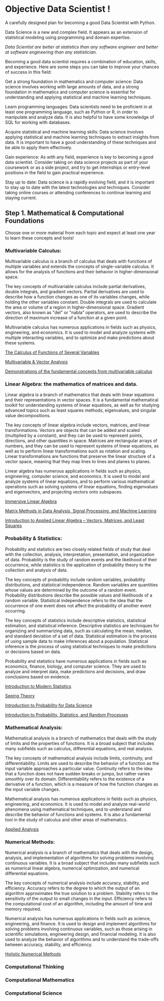 # Objective Data Scientist !

A carefully designed plan for becoming a good Data Scientist with Python.

Data Science is a new and complex field. It appears as an extension of statistical modeling using programming and domain expertise.

*Data Scientist are better at statistics than any software engineer and better at software engineering than any statistician.*

Becoming a good data scientist requires a combination of education, skills, and experience. Here are some steps you can take to improve your chances of success in this field:

Get a strong foundation in mathematics and computer science: Data science involves working with large amounts of data, and a strong foundation in mathematics and computer science is essential for understanding and applying statistical and machine learning techniques.

Learn programming languages: Data scientists need to be proficient in at least one programming language, such as Python or R, in order to manipulate and analyze data. It is also helpful to have some knowledge of SQL for working with databases.

Acquire statistical and machine learning skills: Data science involves applying statistical and machine learning techniques to extract insights from data. It is important to have a good understanding of these techniques and be able to apply them effectively.

Gain experience: As with any field, experience is key to becoming a good data scientist. Consider taking on data science projects as part of your coursework or as a side project, and try to get internships or entry-level positions in the field to gain practical experience.

Stay up to date: Data science is a rapidly evolving field, and it is important to stay up to date with the latest technologies and techniques. Consider taking online courses or attending conferences to continue learning and staying current.


## Step 1. Mathematical & Computational Foundations

Choose one or more material from each topic and expect at least one year to learn these concepts and tools!


### Multivariable Calculus:

Multivariable calculus is a branch of calculus that deals with functions of multiple variables and extends the concepts of single-variable calculus. It allows for the analysis of functions and their behavior in higher-dimensional space.

The key concepts of multivariable calculus include partial derivatives, double integrals, and gradient vectors. Partial derivatives are used to describe how a function changes as one of its variables changes, while holding the other variables constant. Double integrals are used to calculate the area or volume of a region in higher-dimensional space. Gradient vectors, also known as "del" or "nabla" operators, are used to describe the direction of maximum increase of a function at a given point.

Multivariable calculus has numerous applications in fields such as physics, engineering, and economics. It is used to model and analyze systems with multiple interacting variables, and to optimize and make predictions about these systems.


[The Calculus of Functions of Several Variables](http://www.synechism.org/wp/the-calculus-of-functions-of-several-variables/)

[Multivariable & Vector Analysis](http://www.williamchen-mathematics.info/lnmvafolder/lnmva.html)

[Demonstrations of the fundamental concepts from multivariable calculus](https://github.com/Mason-McGough/MultivariableCalculus)

### Linear Algebra: the mathematics of matrices and data.

Linear algebra is a branch of mathematics that deals with linear equations and their representations in vector spaces. It is a fundamental mathematical toolkit for understanding systems of linear equations, as well as for studying advanced topics such as least squares methods, eigenvalues, and singular value decompositions.

The key concepts of linear algebra include vectors, matrices, and linear transformations. Vectors are objects that can be added and scaled (multiplied by a constant), and they can be used to represent points, directions, and other quantities in space. Matrices are rectangular arrays of numbers, and they can be used to represent systems of linear equations, as well as to perform linear transformations such as rotation and scaling. Linear transformations are functions that preserve the linear structure of a vector space, meaning that they map lines to lines and planes to planes.

Linear algebra has numerous applications in fields such as physics, engineering, computer science, and economics. It is used to model and analyze systems of linear equations, and to perform various mathematical operations such as solving systems of linear equations, finding eigenvalues and eigenvectors, and projecting vectors onto subspaces.



[Immersive Linear Algebra](http://immersivemath.com/ila/index.html)

[Matrix Methods in Data Analysis, Signal Processing, and Machine Learning](https://ocw.mit.edu/courses/18-065-matrix-methods-in-data-analysis-signal-processing-and-machine-learning-spring-2018/)

[Introduction to Applied Linear Algebra – Vectors, Matrices, and Least Squares](https://web.stanford.edu/~boyd/vmls/)

### Probability & Statistics:

Probability and statistics are two closely related fields of study that deal with the collection, analysis, interpretation, presentation, and organization of data. Probability is the study of random events and the likelihood of their occurrence, while statistics is the application of probability theory to the collection and analysis of data.

The key concepts of probability include random variables, probability distributions, and statistical independence. Random variables are quantities whose values are determined by the outcome of a random event. Probability distributions describe the possible values and likelihoods of a random variable. Statistical independence refers to the idea that the occurrence of one event does not affect the probability of another event occurring.

The key concepts of statistics include descriptive statistics, statistical estimation, and statistical inference. Descriptive statistics are techniques for organizing and summarizing data, such as calculating the mean, median, and standard deviation of a set of data. Statistical estimation is the process of using sample data to make inferences about a population. Statistical inference is the process of using statistical techniques to make predictions or decisions based on data.

Probability and statistics have numerous applications in fields such as economics, finance, biology, and computer science. They are used to analyze and interpret data, make predictions and decisions, and draw conclusions based on evidence.

[Introduction to Modern Statistics](https://www.openintro.org/book/ims/)

[Seeing Theory](https://seeing-theory.brown.edu/index.html#firstPage)

[Introduction to Probability for Data Science](https://probability4datascience.com/index.html)

[Introduction to Probability, Statistics, and Random Processes](https://www.probabilitycourse.com/)

### Mathematical Analysis:

Mathematical analysis is a branch of mathematics that deals with the study of limits and the properties of functions. It is a broad subject that includes many subfields such as calculus, differential equations, and real analysis.

The key concepts of mathematical analysis include limits, continuity, and differentiability. Limits are used to describe the behavior of a function as the input variable approaches a particular value. Continuity refers to the idea that a function does not have sudden breaks or jumps, but rather varies smoothly over its domain. Differentiability refers to the existence of a derivative of a function, which is a measure of how the function changes as the input variable changes.

Mathematical analysis has numerous applications in fields such as physics, engineering, and economics. It is used to model and analyze real-world phenomena using mathematical techniques, and to understand and describe the behavior of functions and systems. It is also a fundamental tool in the study of calculus and other areas of mathematics.

[Applied Analysis](https://www.math.ucdavis.edu/~hunter/book/pdfbook.html)

### Numerical Methods:

Numerical analysis is a branch of mathematics that deals with the design, analysis, and implementation of algorithms for solving problems involving continuous variables. It is a broad subject that includes many subfields such as numerical linear algebra, numerical optimization, and numerical differential equations.

The key concepts of numerical analysis include accuracy, stability, and efficiency. Accuracy refers to the degree to which the output of an algorithm approximates the true solution to a problem. Stability refers to the sensitivity of the output to small changes in the input. Efficiency refers to the computational cost of an algorithm, including the amount of time and memory required.

Numerical analysis has numerous applications in fields such as science, engineering, and finance. It is used to design and implement algorithms for solving problems involving continuous variables, such as those arising in scientific simulations, engineering design, and financial modeling. It is also used to analyze the behavior of algorithms and to understand the trade-offs between accuracy, stability, and efficiency.

[Holistic Numerical Methods](https://nm.mathforcollege.com/)

### Computational Thinking

### Computational Mathematics

### Computational Science

